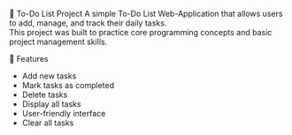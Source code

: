  📝 To-Do List Project
A simple To-Do List Web-Application that allows users to add, manage, and track their daily tasks.  
This project was built to practice core programming concepts and basic project management skills.

🚀 Features
- Add new tasks
- Mark tasks as completed
- Delete tasks
- Display all tasks
- User-friendly interface
- Clear all tasks
